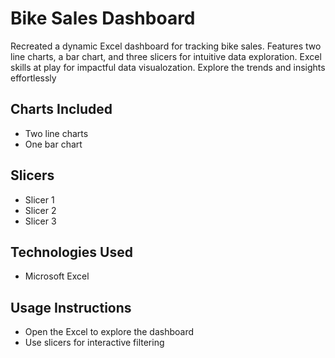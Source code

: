 # Bike Sales Dashboard

Recreated a dynamic Excel dashboard for tracking bike sales. Features two line charts,
a bar chart, and three slicers for intuitive data exploration.
Excel skills at play for impactful data visualozation. Explore the trends and insights effortlessly

## Charts Included
- Two line charts
- One bar chart

## Slicers
- Slicer 1
- Slicer 2
- Slicer 3

## Technologies Used
- Microsoft Excel

## Usage Instructions
- Open the Excel to explore the dashboard
- Use slicers for interactive filtering
